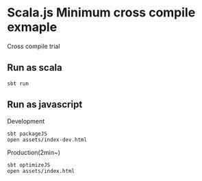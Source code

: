 # Scala.js Minimum cross compile exmaple

Cross compile trial

## Run as scala

```
sbt run
```

## Run as javascript

Development

```
sbt packageJS
open assets/index-dev.html
```

Production(2min~)

```
sbt optimizeJS
open assets/index.html
```
